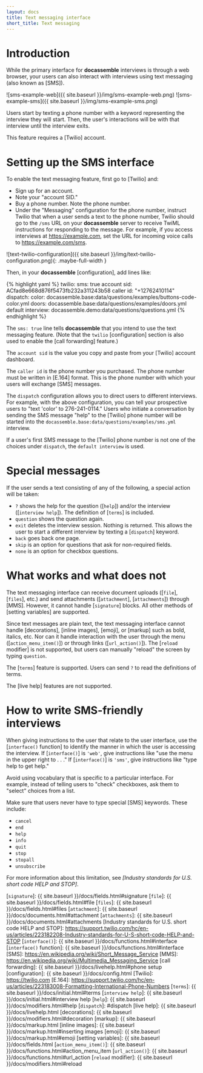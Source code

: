 ```yaml
---
layout: docs
title: Text messaging interface
short_title: Text messaging
---
```


# Introduction

While the primary interface for **docassemble** interviews is through
a web browser, your users can also interact with interviews using text
messaging (also known as [SMS]).

![sms-example-web]({{ site.baseurl }}/img/sms-example-web.png)
![sms-example-sms]({{ site.baseurl }}/img/sms-example-sms.png)

Users start by texting a phone number with a keyword representing the
interview they will start.  Then, the user's interactions will be with
that interview until the interview exits.

This feature requires a [Twilio] account.

# <a name="sms setup"></a>Setting up the SMS interface

To enable the text messaging feature, first go to [Twilio] and:

* Sign up for an account.
* Note your "account SID."
* Buy a phone number.  Note the phone number.
* Under the "Messaging" configuration for the phone number, instruct
  Twilio that when a user sends a text to the phone number, Twilio should go to
  the `/sms` URL on your **docassemble** server to receive TwiML
  instructions for responding to the message.  For example, if you access
  interviews at https://example.com, set the URL for incoming voice
  calls to https://example.com/sms.

![text-twilio-configuration]({{ site.baseurl }}/img/text-twilio-configuration.png){: .maybe-full-width }

Then, in your **docassemble** [configuration], add lines like:

{% highlight yaml %}
twilio:
  sms: true
  account sid: ACfad8e668d876f5473fb232a311243b58
  caller id: "+12762410114"
  dispatch:
    color: docassemble.base:data/questions/examples/buttons-code-color.yml
    doors: docassemble.base:data/questions/examples/doors.yml
  default interview: docassemble.demo:data/questions/questions.yml
{% endhighlight %}

The `sms: true` line tells **docassemble** that you intend to use the
text messaging feature.  (Note that the `twilio` [configuration]
section is also used to enable the [call forwarding] feature.)

The `account sid` is the value you copy and paste from your [Twilio]
account dashboard.

The `caller id` is the phone number you purchased.  The phone number
must be written in [E.164] format.  This is the phone number with
which your users will exchange [SMS] messages.

<a name="dispatch"></a>The `dispatch` configuration allows you to
direct users to different interviews.  For example, with the above
configuration, you can tell your prospective users to "text 'color' to
276-241-0114."  Users who initiate a conversation by sending the SMS
message "help" to the [Twilio] phone number will be started into the
`docassemble.base:data/questions/examples/sms.yml` interview.

If a user's first SMS message to the [Twilio] phone number is not one
of the choices under `dispatch`, the `default interview` is used.

# Special messages

If the user sends a text consisting of any of the following, a special
action will be taken:

* `?` shows the help for the question ([`help`]) and/or the interview
([`interview help`]).  The definition of [`terms`] is included.
* `question` shows the question again.
* `exit` deletes the interview session.  Nothing is returned.  This
  allows the user to start a different interview by texting a
  [`dispatch`] keyword.
* `back` goes back one page.
* `skip` is an option for questions that ask for non-required fields.
* `none` is an option for checkbox questions.

# What works and what does not

The text messaging interface can receive document uploads ([`file`],
[`files`], etc.) and send attachments ([`attachment`],
[`attachments`]) through [MMS].  However, it cannot handle
[`signature`] blocks.  All other methods of [setting variables] are
supported.

Since text messages are plain text, the text messaging interface
cannot handle [decorations], [inline images], [emoji], or [markup]
such as bold, italics, etc.  Nor can it handle interaction with the
user through the menu ([`action_menu_item()`]) or through links
([`url_action()`]).  The [`reload` modifier] is not supported, but
users can manually "reload" the screen by typing `question`.

The [`terms`] feature is supported.  Users can send `?` to read the
definitions of terms.

The [live help] features are not supported.

# How to write SMS-friendly interviews

When giving instructions to the user that relate to the user
interface, use the [`interface()` function] to identify the manner in
which the user is accessing the interview.  If [`interface()`] is
`'web'`, give instructions like "use the menu in the upper right to
. . ."  If [`interface()`] is `'sms'`, give instructions like "type
help to get help."

Avoid using vocabulary that is specific to a particular interface.
For example, instead of telling users to "check" checkboxes, ask them
to "select" choices from a list.

Make sure that users never have to type special [SMS] keywords.  These
include:

* `cancel`
* `end`
* `help`
* `info`
* `quit`
* `stop`
* `stopall`
* `unsubscribe`

For more information about this limitation, see
_[Industry standards for U.S. short code HELP and STOP]_.

[`signature`]: {{ site.baseurl }}/docs/fields.html#signature
[`file`]: {{ site.baseurl }}/docs/fields.html#file
[`files`]: {{ site.baseurl }}/docs/fields.html#files
[`attachment`]: {{ site.baseurl }}/docs/documents.html#attachment
[`attachments`]: {{ site.baseurl }}/docs/documents.html#attachments
[Industry standards for U.S. short code HELP and STOP]: https://support.twilio.com/hc/en-us/articles/223182208-Industry-standards-for-U-S-short-code-HELP-and-STOP
[`interface()`]: {{ site.baseurl }}/docs/functions.html#interface
[`interface()` function]: {{ site.baseurl }}/docs/functions.html#interface
[SMS]: https://en.wikipedia.org/wiki/Short_Message_Service
[MMS]: https://en.wikipedia.org/wiki/Multimedia_Messaging_Service
[call forwarding]: {{ site.baseurl }}/docs/livehelp.html#phone setup
[configuration]: {{ site.baseurl }}/docs/config.html
[Twilio]: https://twilio.com
[E.164]: https://support.twilio.com/hc/en-us/articles/223183008-Formatting-International-Phone-Numbers
[`terms`]: {{ site.baseurl }}/docs/initial.html#terms
[`interview help`]: {{ site.baseurl }}/docs/initial.html#interview help
[`help`]: {{ site.baseurl }}/docs/modifiers.html#help
[`dispatch`]: #dispatch
[live help]: {{ site.baseurl }}/docs/livehelp.html
[decorations]: {{ site.baseurl }}/docs/modifiers.html#decoration
[markup]: {{ site.baseurl }}/docs/markup.html
[inline images]: {{ site.baseurl }}/docs/markup.html#inserting images
[emoji]: {{ site.baseurl }}/docs/markup.html#emoji
[setting variables]: {{ site.baseurl }}/docs/fields.html
[`action_menu_item()`]: {{ site.baseurl }}/docs/functions.html#action_menu_item
[`url_action()`]: {{ site.baseurl }}/docs/functions.html#url_action
[`reload` modifier]: {{ site.baseurl }}/docs/modifiers.html#reload
